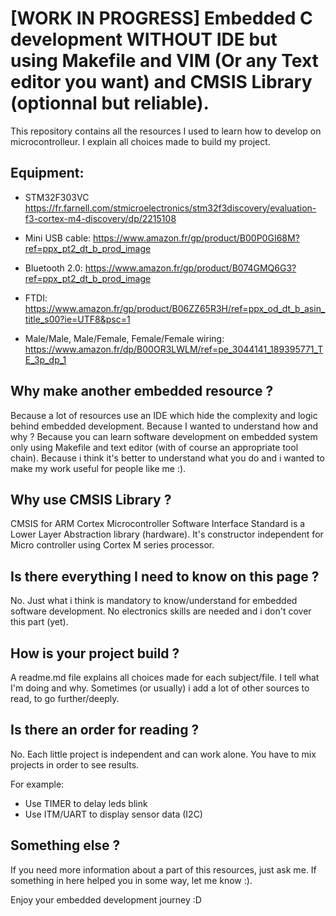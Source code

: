 # [WORK IN PROGRESS] Embedded C development  WITHOUT IDE but using Makefile and VIM (Or any Text editor you want) and CMSIS Library (optionnal but reliable).
This repository contains all the resources I used to learn how to develop on microcontrolleur.
I explain all choices made to build my project.

## Equipment:
- STM32F303VC
https://fr.farnell.com/stmicroelectronics/stm32f3discovery/evaluation-f3-cortex-m4-discovery/dp/2215108

- Mini USB cable:
https://www.amazon.fr/gp/product/B00P0GI68M?ref=ppx_pt2_dt_b_prod_image

- Bluetooth 2.0:
https://www.amazon.fr/gp/product/B074GMQ6G3?ref=ppx_pt2_dt_b_prod_image

- FTDI:
https://www.amazon.fr/gp/product/B06ZZ65R3H/ref=ppx_od_dt_b_asin_title_s00?ie=UTF8&psc=1

- Male/Male, Male/Female, Female/Female wiring:
https://www.amazon.fr/dp/B00OR3LWLM/ref=pe_3044141_189395771_TE_3p_dp_1

## Why make another embedded resource ?
Because a lot of resources use an IDE which hide the complexity and logic behind 
embedded development.
Because I wanted to understand how and why ?
Because you can learn software development on embedded system only using
Makefile and text editor (with of course an appropriate tool chain).
Because i think it's better to understand what you do and i wanted to make my
work useful for people like me :).

## Why use CMSIS Library ?
CMSIS for ARM Cortex Microcontroller Software Interface Standard is a Lower Layer Abstraction library (hardware). It's constructor independent for Micro controller using Cortex M series processor. 

## Is there everything I need to know on this page ?
No. Just what i think is mandatory to know/understand for 
embedded software development. No electronics skills are needed
and i don't cover this part (yet).

## How is your project build ?
A readme.md file explains all choices made for each subject/file.
I tell what I'm doing and why. Sometimes (or usually) i add a lot of other 
sources to read, to go further/deeply.

## Is there an order for reading ?
No. Each little project is independent and can work alone.
You have to mix projects in order to see results.

For example:
- Use TIMER to delay leds blink
- Use ITM/UART to display sensor data (I2C)

## Something else ?
If you need more information about a part of this resources, just ask me.
If something in here helped you in some way, let me know :).

Enjoy your embedded development journey :D
